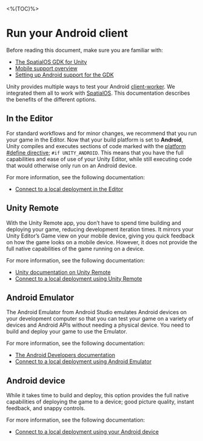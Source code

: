 <%(TOC)%>
# Run your Android client

Before reading this document, make sure you are familiar with:

  * [The SpatialOS GDK for Unity](\{\{urlRoot\}\}/reference/intro-reference)
  * [Mobile support overview](\{\{urlRoot\}\}/reference/mobile/overview)
  * [Setting up Android support for the GDK](\{\{urlRoot\}\}/reference/mobile/android/setup)

Unity provides multiple ways to test your Android [client-worker](\{\{urlRoot\}\}/reference/glossary#client-worker). We integrated them all to work with [SpatialOS](\{\{urlRoot\}\}/reference/glossary#spatialos-runtime). This documentation describes the benefits of the different options.

## In the Editor
For standard workflows and for minor changes, we recommend that you run your game in the Editor. Now that your build platform is set to **Android**, Unity compiles and executes sections of code marked with the [platform #define directive](https://docs.unity3d.com/Manual/PlatformDependentCompilation.html); `#if UNITY_ANDROID`. This means that you have the full capabilities and ease of use of your Unity Editor, while still executing code that would otherwise only run on an Android device.

For more information, see the following documentation:

  * [Connect to a local deployment in the Editor](\{\{urlRoot\}\}/reference/mobile/android/local-deploy#in-editor)

## Unity Remote

With the Unity Remote app, you don’t have to spend time building and deploying your game, reducing development iteration times. It mirrors your Unity Editor’s Game view on your mobile device, giving you quick feedback on how the game looks on a mobile device. However, it does not provide the full native capabilities of the game running on a device.

For more information, see the following documentation:

  * [Unity documentation on Unity Remote](https://docs.unity3d.com/Manual/UnityRemote5.html)
  * [Connect to a local deployment using Unity Remote](\{\{urlRoot\}\}/reference/mobile/android/local-deploy#unity-remote)

## Android Emulator

The Android Emulator from Android Studio emulates Android devices on your development computer so that you can test your game on a variety of devices and Android APIs without needing a physical device. You need to build and deploy your game to use the Emulator.

For more information, see the following documentation:

  * [The Android Developers documentation](https://developer.android.com/studio/run/emulator)
  * [Connect to a local deployment using Android Emulator](\{\{urlRoot\}\}/reference/mobile/android/local-deploy#android-emulator)

## Android device

While it takes time to build and deploy, this option provides the full native capabilities of deploying the game to a device; good picture quality, instant feedback, and snappy controls.

For more information, see the following documentation:

  * [Connect to a local deployment using your Android device](\{\{urlRoot\}\}/reference/mobile/android/local-deploy#android-device)
